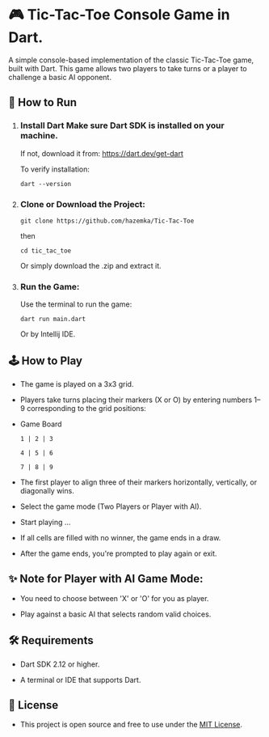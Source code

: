 # 🎮 Tic-Tac-Toe Console Game in Dart.

A simple console-based implementation of the classic Tic-Tac-Toe game, built with Dart. This game allows two players to take turns or a player to challenge a basic AI opponent.

## 🚀 How to Run

1. ### Install Dart Make sure Dart SDK is installed on your machine.

    If not, download it from: https://dart.dev/get-dart

   To verify installation:

   `dart --version`


2. ### Clone or Download the Project:

    `git clone https://github.com/hazemka/Tic-Tac-Toe`

    then

    `cd tic_tac_toe`

    Or simply download the .zip and extract it.


3. ### Run the Game:

   Use the terminal to run the game:

   `dart run main.dart`

    Or by Intellij IDE.

## 🕹️ How to Play

* The game is played on a 3x3 grid.


* Players take turns placing their markers (X or O) by entering numbers 1–9 corresponding to the grid positions:


* Game Board

    `1 | 2 | 3`
    
    `4 | 5 | 6`
    
    `7 | 8 | 9`


* The first player to align three of their markers horizontally, vertically, or diagonally wins.


* Select the game mode (Two Players or Player with AI).


* Start playing ...


* If all cells are filled with no winner, the game ends in a draw.


* After the game ends, you're prompted to play again or exit.

## ✨ Note for Player with AI Game Mode:

* You need to choose between 'X' or 'O' for you as player.

* Play against a basic AI that selects random valid choices.

## 🛠️ Requirements

* Dart SDK 2.12 or higher.

* A terminal or IDE that supports Dart.

## 📄 License

- This project is open source and free to use under the [MIT License](https://opensource.org/licenses/MIT).



